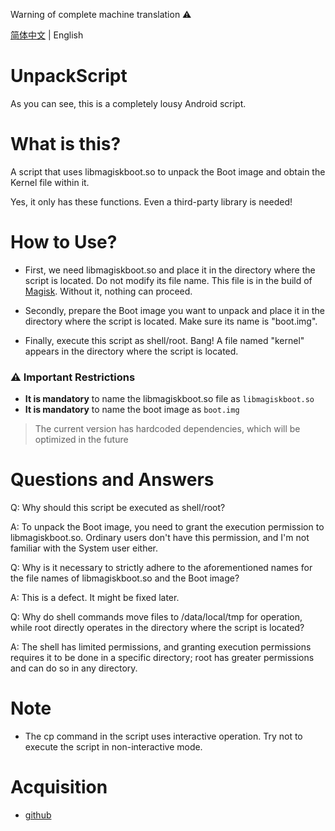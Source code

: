 Warning of complete machine translation ⚠️

[简体中文](./README.md) | English

# UnpackScript

As you can see, this is a completely lousy Android script. 

# What is this?
A script that uses libmagiskboot.so to unpack the Boot image and obtain the Kernel file within it. 

Yes, it only has these functions. Even a third-party library is needed! 

# How to Use?
- First, we need libmagiskboot.so and place it in the directory where the script is located. Do not modify its file name. This file is in the build of [Magisk](https://github.com/topjohnwu/Magisk). Without it, nothing can proceed. 

- Secondly, prepare the Boot image you want to unpack and place it in the directory where the script is located. Make sure its name is "boot.img". 

- Finally, execute this script as shell/root. Bang! A file named "kernel" appears in the directory where the script is located.

### ⚠️ Important Restrictions
- **It is mandatory** to name the libmagiskboot.so file as `libmagiskboot.so` 
- **It is mandatory** to name the boot image as `boot.img` 
> The current version has hardcoded dependencies, which will be optimized in the future

# Questions and Answers

Q: Why should this script be executed as shell/root? 

A: To unpack the Boot image, you need to grant the execution permission to libmagiskboot.so. Ordinary users don't have this permission, and I'm not familiar with the System user either. 

Q: Why is it necessary to strictly adhere to the aforementioned names for the file names of libmagiskboot.so and the Boot image?

A: This is a defect. It might be fixed later. 

Q: Why do shell commands move files to /data/local/tmp for operation, while root directly operates in the directory where the script is located? 

A: The shell has limited permissions, and granting execution permissions requires it to be done in a specific directory; root has greater permissions and can do so in any directory.

# Note

- The cp command in the script uses interactive operation. Try not to execute the script in non-interactive mode. 

# Acquisition 
- [github](https://github.com/hfhhfhzx/UnpackScript/blob/main/main.sh)
